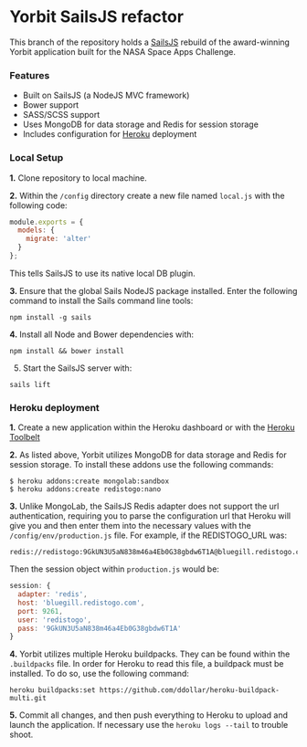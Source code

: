 Yorbit SailsJS refactor
=======

This branch of the repository holds a [SailsJS](http://sailsjs.org/) rebuild of the award-winning Yorbit application built for the NASA Space Apps Challenge.

### Features

* Built on SailsJS (a NodeJS MVC framework)
* Bower support
* SASS/SCSS support
* Uses MongoDB for data storage and Redis for session storage
* Includes configuration for [Heroku](http://heroku.com) deployment

### Local Setup

**1.** Clone repository to local machine.

**2.** Within the `/config` directory create a new file named `local.js` with the following code:

```javascript
module.exports = {
  models: {
    migrate: 'alter'
  }
};
```

This tells SailsJS to use its native local DB plugin.

**3.** Ensure that the global Sails NodeJS package installed. Enter the following command to install the Sails command line tools:

```
npm install -g sails
```

**4.** Install all Node and Bower dependencies with:

```
npm install && bower install
```

5. Start the SailsJS server with:

```
sails lift
```

### Heroku deployment

**1.** Create a new application within the Heroku dashboard or with the [Heroku Toolbelt](https://toolbelt.heroku.com/)

**2.** As listed above, Yorbit utilizes MongoDB for data storage and Redis for session storage. To install these addons use the following commands:

```
$ heroku addons:create mongolab:sandbox
$ heroku addons:create redistogo:nano
```

**3.** Unlike MongoLab, the SailsJS Redis adapter does not support the url authentication, requiring you to parse the configuration url that Heroku will give you and then enter them into the necessary values with the `/config/env/production.js` file. For example, if the REDISTOGO_URL was:

```
redis://redistogo:9GkUN3U5aN838m46a4Eb0G38gbdw6T1A@bluegill.redistogo.com:9261/
```

Then the session object within `production.js` would be:

```javascript
session: {
  adapter: 'redis',
  host: 'bluegill.redistogo.com',
  port: 9261,
  user: 'redistogo',
  pass: '9GkUN3U5aN838m46a4Eb0G38gbdw6T1A'
}
```

**4.** Yorbit utilizes multiple Heroku buildpacks. They can be found within the `.buildpacks` file. In order for Heroku to read this file, a buildpack must be installed. To do so, use the following command:

```
heroku buildpacks:set https://github.com/ddollar/heroku-buildpack-multi.git
```

**5.** Commit all changes, and then push everything to Heroku to upload and launch the application. If necessary use the `heroku logs --tail` to trouble shoot.
